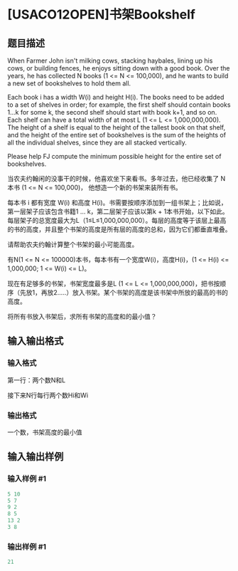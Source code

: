 # [USACO12OPEN]书架Bookshelf

## 题目描述

When Farmer John isn't milking cows, stacking haybales, lining up his cows, or building fences, he enjoys sitting down with a good book. Over the years, he has collected N books (1 <= N <= 100,000), and he wants to build a new set of bookshelves to hold them all.

Each book i has a width W(i) and height H(i). The books need to be added to a set of shelves in order; for example, the first shelf should contain books 1...k for some k, the second shelf should start with book k+1, and so on. Each shelf can have a total width of at most L (1 <= L <= 1,000,000,000). The height of a shelf is equal to the height of the tallest book on that shelf, and the height of the entire set of bookshelves is the sum of the heights of all the individual shelves, since they are all stacked vertically.

Please help FJ compute the minimum possible height for the entire set of bookshelves.

当农夫约翰闲的没事干的时候，他喜欢坐下来看书。多年过去，他已经收集了 N 本书 (1 <= N <= 100,000)， 他想造一个新的书架来装所有书。

每本书 i 都有宽度 W(i) 和高度 H(i)。书需要按顺序添加到一组书架上；比如说，第一层架子应该包含书籍1 ... k，第二层架子应该以第k + 1本书开始，以下如此。每层架子的总宽度最大为L（1≤L≤1,000,000,000）。每层的高度等于该层上最高的书的高度，并且整个书架的高度是所有层的高度的总和，因为它们都垂直堆叠。

请帮助农夫约翰计算整个书架的最小可能高度。

有N(1 <= N <= 100000)本书，每本书有一个宽度W(i)，高度H(i)，(1 <= H(i) <= 1,000,000; 1 <= W(i) <= L)。

现在有足够多的书架，书架宽度最多是L (1 <= L <= 1,000,000,000)，把书按顺序（先放1，再放2.....）放入书架。某个书架的高度是该书架中所放的最高的书的高度。

将所有书放入书架后，求所有书架的高度和的最小值？

## 输入输出格式

### 输入格式

第一行：两个数N和L

接下来N行每行两个数Hi和Wi

### 输出格式

一个数，书架高度的最小值

## 输入输出样例

### 输入样例 #1

```cpp
5 10
5 7
9 2
8 5
13 2
3 8
```


### 输出样例 #1

```cpp
21
```


